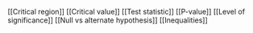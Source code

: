 [[Critical region]]
[[Critical value]]
[[Test statistic]]
[[P-value]]
[[Level of significance]]
[[Null vs alternate hypothesis]]
[[Inequalities]]
